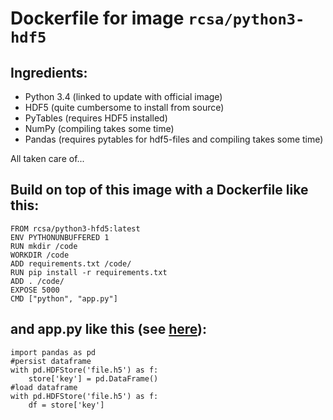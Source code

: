 # Dockerfile for image `rcsa/python3-hdf5`

## Ingredients:

- Python 3.4 (linked to update with official image)
- HDF5 (quite cumbersome to install from source)
- PyTables (requires HDF5 installed)
- NumPy (compiling takes some time)
- Pandas (requires pytables for hdf5-files and compiling takes some time)

All taken care of...

## Build on top of this image with a Dockerfile like this:

    FROM rcsa/python3-hfd5:latest
    ENV PYTHONUNBUFFERED 1
    RUN mkdir /code
    WORKDIR /code
    ADD requirements.txt /code/
    RUN pip install -r requirements.txt
    ADD . /code/
    EXPOSE 5000
    CMD ["python", "app.py"]

## and app.py like this (see [here](http://pandas.pydata.org/pandas-docs/stable/io.html#io-hdf5)):

    import pandas as pd
    #persist dataframe
    with pd.HDFStore('file.h5') as f:
        store['key'] = pd.DataFrame()
    #load dataframe
    with pd.HDFStore('file.h5') as f:
        df = store['key']
    
